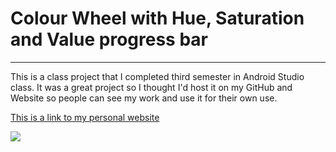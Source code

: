 # Colour Wheel with Hue, Saturation and Value progress bar
___

This is a class project that I completed third semester in Android Studio class. 
It was a great project so I thought I'd host it on my GitHub and Website so people
can see my work and use it for their own use.

[This is a link to my personal website](https://www.google.com)


![](https://github.com/arms0333/employee-profile/blob/gh-pages/Screen%20Shot%202015-12-07%20at%205.03.23%20PM.png "")
